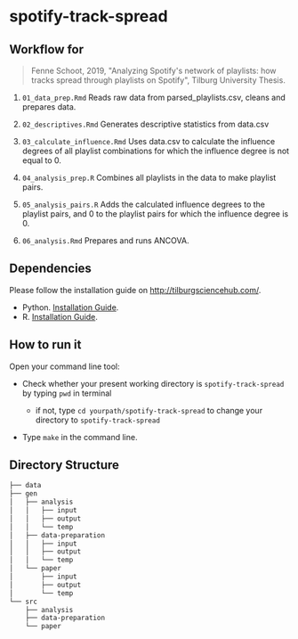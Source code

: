 # spotify-track-spread

## Workflow for 
> Fenne Schoot, 2019, "Analyzing Spotify's network of playlists: how tracks spread through playlists on Spotify", Tilburg University Thesis.

1) `01_data_prep.Rmd`
Reads raw data from parsed_playlists.csv,
cleans and prepares data.

2) `02_descriptives.Rmd`
Generates descriptive statistics from data.csv

3) `03_calculate_influence.Rmd`
Uses data.csv to calculate the influence degrees of all
playlist combinations for which the influence degree is not
equal to 0.

4) `04_analysis_prep.R`
Combines all playlists in the data to make playlist pairs.
 
5) `05_analysis_pairs.R`
Adds the calculated influence degrees to the playlist pairs,
and 0 to the playlist pairs for which the influence degree
is 0.

6) `06_analysis.Rmd`
Prepares and runs ANCOVA.


## Dependencies

Please follow the installation guide on http://tilburgsciencehub.com/.

- Python. [Installation Guide](http://tilburgsciencehub.com/setup/python/).
- R. [Installation Guide](http://tilburgsciencehub.com/setup/r/).


## How to run it

Open your command line tool:

- Check whether your present working directory is  `spotify-track-spread` by typing `pwd` in terminal

  - if not, type `cd yourpath/spotify-track-spread` to change your directory to `spotify-track-spread`

- Type `make` in the command line.

## Directory Structure

```txt
├── data
├── gen
│   ├── analysis
│   │   ├── input
│   │   ├── output
│   │   └── temp
│   ├── data-preparation
│   │   ├── input
│   │   ├── output
│   │   └── temp
│   └── paper
│       ├── input
│       ├── output
│       └── temp
└── src
    ├── analysis
    ├── data-preparation
    └── paper
```
